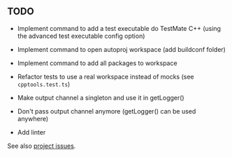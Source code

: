 ## TODO

- Implement command to add a test executable do TestMate C++ (using the advanced test executable config option)
- Implement command to open autoproj workspace (add buildconf folder)
- Implement command to add all packages to workspace

- Refactor tests to use a real workspace instead of mocks (see `cpptools.test.ts`)
- Make output channel a singleton and use it in getLogger()
- Don't pass output channel anymore (getLogger() can be used anywhere)
- Add linter

See also [project issues](https://github.com/g-arjones/vscode-autoproj/issues).